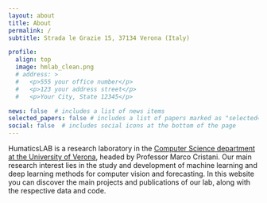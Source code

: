 ```yaml
---
layout: about
title: About
permalink: /
subtitle: Strada le Grazie 15, 37134 Verona (Italy)

profile:
  align: top
  image: hmlab_clean.png
  # address: >
  #   <p>555 your office number</p>
  #   <p>123 your address street</p>
  #   <p>Your City, State 12345</p>

news: false  # includes a list of news items
selected_papers: false # includes a list of papers marked as "selected={true}"
social: false  # includes social icons at the bottom of the page
---
```


HumaticsLAB is a research laboratory in the [Computer Science department at the University of Verona](https://www.di.univr.it/?lang=en), headed by Professor Marco Cristani. Our main research interest lies in the study and development of machine learning and deep learning methods for computer vision and forecasting. In this website you can discover the main projects and publications of our lab, along with the respective data and code. 

